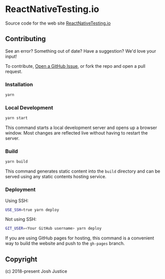 # ReactNativeTesting.io

Source code for the web site [ReactNativeTesting.io](https://reactnativetesting.io)

## Contributing

See an error? Something out of date? Have a suggestion? We'd love your input!

To contribute, [Open a GitHub Issue](https://github.com/CodingItWrong/reactnativetesting.io/issues/new), or fork the repo and open a pull request.

### Installation

```bash
yarn
```

### Local Development

```bash
yarn start
```

This command starts a local development server and opens up a browser window. Most changes are reflected live without having to restart the server.

### Build

```bash
yarn build
```

This command generates static content into the `build` directory and can be served using any static contents hosting service.

### Deployment

Using SSH:

```bash
USE_SSH=true yarn deploy
```

Not using SSH:

```bash
GIT_USER=<Your GitHub username> yarn deploy
```

If you are using GitHub pages for hosting, this command is a convenient way to build the website and push to the `gh-pages` branch.

## Copyright

(c) 2018-present Josh Justice
